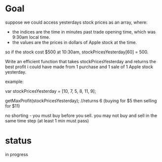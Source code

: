 # Goal

suppose we could access yesterdays stock prices as an array, where:
- the indices are the time in minutes past trade opening time, which was 9:30am local time.
- the values are the prices in dollars of Apple stock at the time.

so if the stock cost $500 at 10:30am, stockPricesYesterday[60] = 500.

Write an efficient function that takes stockPricesYesterday and returns the best profit i could have made from 1 purchase and 1 sale of 1 Apple stock yesterday.

example:

var stockPricesYesterday = [10, 7, 5, 8, 11, 9];

getMaxProfit(stockPricesYesterday);
//returns 6 (buying for $5 then selling for $11)

no shorting - you must buy before you sell.  you may not buy and sell in the same time step (at least 1 min must pass)

# status

in progress